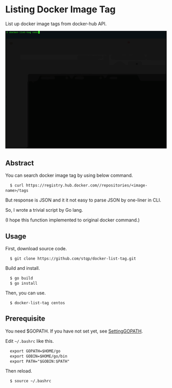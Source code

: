 # Listing Docker Image Tag
List up docker image tags from docker-hub API.

<img src="doc/usage.gif" width="700">

## Abstract
You can search docker image tag by using below command.

      $ curl https://registry.hub.docker.com//repositories/<image-name>/tags

But response is JSON and it it not easy to parse JSON by one-liner in CLI.

So, I wrote a trivial script by Go lang.


(I hope this function implemented to original docker command.)

## Usage
First, download source code.

      $ git clone https://github.com/stqp/docker-list-tag.git

Build and install.

      $ go build
      $ go install

Then, you can use.

      $ docker-list-tag centos

## Prerequisite

You need $GOPATH. If you have not set yet, see [SettingGOPATH](https://github.com/ang/go/wiki/SettingGOPATH).


Edit `~/.bashrc` like this.

      export GOPATH=$HOME/go
      export GOBIN=$HOME/go/bin
      export PATH="$GOBIN:$PATH"

Then reload.

      $ source ~/.bashrc



